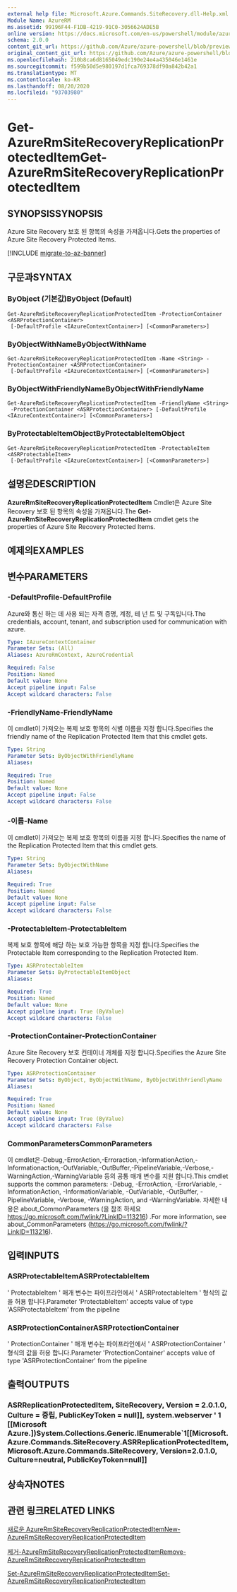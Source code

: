 ```yaml
---
external help file: Microsoft.Azure.Commands.SiteRecovery.dll-Help.xml
Module Name: AzureRM
ms.assetid: 99196F44-F1DB-4219-91C0-3056624ADE5B
online version: https://docs.microsoft.com/en-us/powershell/module/azurerm.siterecovery/get-azurermsiterecoveryreplicationprotecteditem
schema: 2.0.0
content_git_url: https://github.com/Azure/azure-powershell/blob/preview/src/ResourceManager/SiteRecovery/Commands.SiteRecovery/help/Get-AzureRmSiteRecoveryReplicationProtectedItem.md
original_content_git_url: https://github.com/Azure/azure-powershell/blob/preview/src/ResourceManager/SiteRecovery/Commands.SiteRecovery/help/Get-AzureRmSiteRecoveryReplicationProtectedItem.md
ms.openlocfilehash: 210b8ca6d8165049edc190e24e4a435046e1461e
ms.sourcegitcommit: f599b50d5e980197d1fca769378df90a842b42a1
ms.translationtype: MT
ms.contentlocale: ko-KR
ms.lasthandoff: 08/20/2020
ms.locfileid: "93703980"
---
```

# <span data-ttu-id="4cc0b-101">Get-AzureRmSiteRecoveryReplicationProtectedItem</span><span class="sxs-lookup"><span data-stu-id="4cc0b-101">Get-AzureRmSiteRecoveryReplicationProtectedItem</span></span>

## <span data-ttu-id="4cc0b-102">SYNOPSIS</span><span class="sxs-lookup"><span data-stu-id="4cc0b-102">SYNOPSIS</span></span>
<span data-ttu-id="4cc0b-103">Azure Site Recovery 보호 된 항목의 속성을 가져옵니다.</span><span class="sxs-lookup"><span data-stu-id="4cc0b-103">Gets the properties of Azure Site Recovery Protected Items.</span></span>

[!INCLUDE [migrate-to-az-banner](../../includes/migrate-to-az-banner.md)]

## <span data-ttu-id="4cc0b-104">구문과</span><span class="sxs-lookup"><span data-stu-id="4cc0b-104">SYNTAX</span></span>

### <span data-ttu-id="4cc0b-105">ByObject (기본값)</span><span class="sxs-lookup"><span data-stu-id="4cc0b-105">ByObject (Default)</span></span>
```
Get-AzureRmSiteRecoveryReplicationProtectedItem -ProtectionContainer <ASRProtectionContainer>
 [-DefaultProfile <IAzureContextContainer>] [<CommonParameters>]
```

### <span data-ttu-id="4cc0b-106">ByObjectWithName</span><span class="sxs-lookup"><span data-stu-id="4cc0b-106">ByObjectWithName</span></span>
```
Get-AzureRmSiteRecoveryReplicationProtectedItem -Name <String> -ProtectionContainer <ASRProtectionContainer>
 [-DefaultProfile <IAzureContextContainer>] [<CommonParameters>]
```

### <span data-ttu-id="4cc0b-107">ByObjectWithFriendlyName</span><span class="sxs-lookup"><span data-stu-id="4cc0b-107">ByObjectWithFriendlyName</span></span>
```
Get-AzureRmSiteRecoveryReplicationProtectedItem -FriendlyName <String>
 -ProtectionContainer <ASRProtectionContainer> [-DefaultProfile <IAzureContextContainer>] [<CommonParameters>]
```

### <span data-ttu-id="4cc0b-108">ByProtectableItemObject</span><span class="sxs-lookup"><span data-stu-id="4cc0b-108">ByProtectableItemObject</span></span>
```
Get-AzureRmSiteRecoveryReplicationProtectedItem -ProtectableItem <ASRProtectableItem>
 [-DefaultProfile <IAzureContextContainer>] [<CommonParameters>]
```

## <span data-ttu-id="4cc0b-109">설명은</span><span class="sxs-lookup"><span data-stu-id="4cc0b-109">DESCRIPTION</span></span>
<span data-ttu-id="4cc0b-110">**AzureRmSiteRecoveryReplicationProtectedItem** Cmdlet은 Azure Site Recovery 보호 된 항목의 속성을 가져옵니다.</span><span class="sxs-lookup"><span data-stu-id="4cc0b-110">The **Get-AzureRmSiteRecoveryReplicationProtectedItem** cmdlet gets the properties of Azure Site Recovery Protected Items.</span></span>

## <span data-ttu-id="4cc0b-111">예제의</span><span class="sxs-lookup"><span data-stu-id="4cc0b-111">EXAMPLES</span></span>

## <span data-ttu-id="4cc0b-112">변수</span><span class="sxs-lookup"><span data-stu-id="4cc0b-112">PARAMETERS</span></span>

### <span data-ttu-id="4cc0b-113">-DefaultProfile</span><span class="sxs-lookup"><span data-stu-id="4cc0b-113">-DefaultProfile</span></span>
<span data-ttu-id="4cc0b-114">Azure와 통신 하는 데 사용 되는 자격 증명, 계정, 테 넌 트 및 구독입니다.</span><span class="sxs-lookup"><span data-stu-id="4cc0b-114">The credentials, account, tenant, and subscription used for communication with azure.</span></span>

```yaml
Type: IAzureContextContainer
Parameter Sets: (All)
Aliases: AzureRmContext, AzureCredential

Required: False
Position: Named
Default value: None
Accept pipeline input: False
Accept wildcard characters: False
```

### <span data-ttu-id="4cc0b-115">-FriendlyName</span><span class="sxs-lookup"><span data-stu-id="4cc0b-115">-FriendlyName</span></span>
<span data-ttu-id="4cc0b-116">이 cmdlet이 가져오는 복제 보호 항목의 식별 이름을 지정 합니다.</span><span class="sxs-lookup"><span data-stu-id="4cc0b-116">Specifies the friendly name of the Replication Protected Item that this cmdlet gets.</span></span>

```yaml
Type: String
Parameter Sets: ByObjectWithFriendlyName
Aliases: 

Required: True
Position: Named
Default value: None
Accept pipeline input: False
Accept wildcard characters: False
```

### <span data-ttu-id="4cc0b-117">-이름</span><span class="sxs-lookup"><span data-stu-id="4cc0b-117">-Name</span></span>
<span data-ttu-id="4cc0b-118">이 cmdlet이 가져오는 복제 보호 항목의 이름을 지정 합니다.</span><span class="sxs-lookup"><span data-stu-id="4cc0b-118">Specifies the name of the Replication Protected Item that this cmdlet gets.</span></span>

```yaml
Type: String
Parameter Sets: ByObjectWithName
Aliases: 

Required: True
Position: Named
Default value: None
Accept pipeline input: False
Accept wildcard characters: False
```

### <span data-ttu-id="4cc0b-119">-ProtectableItem</span><span class="sxs-lookup"><span data-stu-id="4cc0b-119">-ProtectableItem</span></span>
<span data-ttu-id="4cc0b-120">복제 보호 항목에 해당 하는 보호 가능한 항목을 지정 합니다.</span><span class="sxs-lookup"><span data-stu-id="4cc0b-120">Specifies the Protectable Item corresponding to the Replication Protected Item.</span></span>

```yaml
Type: ASRProtectableItem
Parameter Sets: ByProtectableItemObject
Aliases: 

Required: True
Position: Named
Default value: None
Accept pipeline input: True (ByValue)
Accept wildcard characters: False
```

### <span data-ttu-id="4cc0b-121">-ProtectionContainer</span><span class="sxs-lookup"><span data-stu-id="4cc0b-121">-ProtectionContainer</span></span>
<span data-ttu-id="4cc0b-122">Azure Site Recovery 보호 컨테이너 개체를 지정 합니다.</span><span class="sxs-lookup"><span data-stu-id="4cc0b-122">Specifies the Azure Site Recovery Protection Container object.</span></span>

```yaml
Type: ASRProtectionContainer
Parameter Sets: ByObject, ByObjectWithName, ByObjectWithFriendlyName
Aliases: 

Required: True
Position: Named
Default value: None
Accept pipeline input: True (ByValue)
Accept wildcard characters: False
```

### <span data-ttu-id="4cc0b-123">CommonParameters</span><span class="sxs-lookup"><span data-stu-id="4cc0b-123">CommonParameters</span></span>
<span data-ttu-id="4cc0b-124">이 cmdlet은-Debug,-ErrorAction,-Erroraction,-InformationAction,-Informationaction,-OutVariable,-OutBuffer,-PipelineVariable,-Verbose,-WarningAction,-WarningVariable 등의 공통 매개 변수를 지원 합니다.</span><span class="sxs-lookup"><span data-stu-id="4cc0b-124">This cmdlet supports the common parameters: -Debug, -ErrorAction, -ErrorVariable, -InformationAction, -InformationVariable, -OutVariable, -OutBuffer, -PipelineVariable, -Verbose, -WarningAction, and -WarningVariable.</span></span> <span data-ttu-id="4cc0b-125">자세한 내용은 about_CommonParameters (을 참조 하세요 https://go.microsoft.com/fwlink/?LinkID=113216) .</span><span class="sxs-lookup"><span data-stu-id="4cc0b-125">For more information, see about_CommonParameters (https://go.microsoft.com/fwlink/?LinkID=113216).</span></span>

## <span data-ttu-id="4cc0b-126">입력</span><span class="sxs-lookup"><span data-stu-id="4cc0b-126">INPUTS</span></span>

### <span data-ttu-id="4cc0b-127">ASRProtectableItem</span><span class="sxs-lookup"><span data-stu-id="4cc0b-127">ASRProtectableItem</span></span>
<span data-ttu-id="4cc0b-128">' ProtectableItem ' 매개 변수는 파이프라인에서 ' ASRProtectableItem ' 형식의 값을 허용 합니다.</span><span class="sxs-lookup"><span data-stu-id="4cc0b-128">Parameter 'ProtectableItem' accepts value of type 'ASRProtectableItem' from the pipeline</span></span>

### <span data-ttu-id="4cc0b-129">ASRProtectionContainer</span><span class="sxs-lookup"><span data-stu-id="4cc0b-129">ASRProtectionContainer</span></span>
<span data-ttu-id="4cc0b-130">' ProtectionContainer ' 매개 변수는 파이프라인에서 ' ASRProtectionContainer ' 형식의 값을 허용 합니다.</span><span class="sxs-lookup"><span data-stu-id="4cc0b-130">Parameter 'ProtectionContainer' accepts value of type 'ASRProtectionContainer' from the pipeline</span></span>

## <span data-ttu-id="4cc0b-131">출력</span><span class="sxs-lookup"><span data-stu-id="4cc0b-131">OUTPUTS</span></span>

### <span data-ttu-id="4cc0b-132">ASRReplicationProtectedItem, SiteRecovery, Version = 2.0.1.0, Culture = 중립, PublicKeyToken = null]], system.webserver ' 1 [[Microsoft Azure.])</span><span class="sxs-lookup"><span data-stu-id="4cc0b-132">System.Collections.Generic.IEnumerable\`1[[Microsoft.Azure.Commands.SiteRecovery.ASRReplicationProtectedItem, Microsoft.Azure.Commands.SiteRecovery, Version=2.0.1.0, Culture=neutral, PublicKeyToken=null]]</span></span>

## <span data-ttu-id="4cc0b-133">상속자</span><span class="sxs-lookup"><span data-stu-id="4cc0b-133">NOTES</span></span>

## <span data-ttu-id="4cc0b-134">관련 링크</span><span class="sxs-lookup"><span data-stu-id="4cc0b-134">RELATED LINKS</span></span>

[<span data-ttu-id="4cc0b-135">새로운 AzureRmSiteRecoveryReplicationProtectedItem</span><span class="sxs-lookup"><span data-stu-id="4cc0b-135">New-AzureRmSiteRecoveryReplicationProtectedItem</span></span>](./New-AzureRmSiteRecoveryReplicationProtectedItem.md)

[<span data-ttu-id="4cc0b-136">제거-AzureRmSiteRecoveryReplicationProtectedItem</span><span class="sxs-lookup"><span data-stu-id="4cc0b-136">Remove-AzureRmSiteRecoveryReplicationProtectedItem</span></span>](./Remove-AzureRmSiteRecoveryReplicationProtectedItem.md)

[<span data-ttu-id="4cc0b-137">Set-AzureRmSiteRecoveryReplicationProtectedItem</span><span class="sxs-lookup"><span data-stu-id="4cc0b-137">Set-AzureRmSiteRecoveryReplicationProtectedItem</span></span>](./Set-AzureRmSiteRecoveryReplicationProtectedItem.md)
